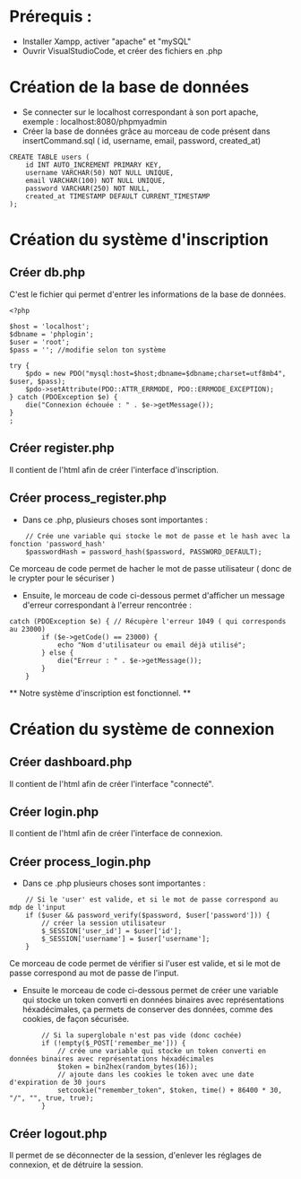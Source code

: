 # Prérequis :

- Installer Xampp, activer "apache" et "mySQL"
- Ouvrir VisualStudioCode, et créer des fichiers en .php

# Création de la base de données

- Se connecter sur le localhost correspondant à son port apache, exemple : localhost:8080/phpmyadmin
- Créer la base de données grâce au morceau de code présent dans insertCommand.sql ( id, username, email, password, created_at)

```
CREATE TABLE users (
    id INT AUTO_INCREMENT PRIMARY KEY,
    username VARCHAR(50) NOT NULL UNIQUE,
    email VARCHAR(100) NOT NULL UNIQUE,
    password VARCHAR(250) NOT NULL,
    created_at TIMESTAMP DEFAULT CURRENT_TIMESTAMP
);

```

# Création du système d'inscription

## Créer db.php

C'est le fichier qui permet d'entrer les informations de la base de données.

```
<?php

$host = 'localhost';
$dbname = 'phplogin';
$user = 'root';
$pass = ''; //modifie selon ton système

try {
    $pdo = new PDO("mysql:host=$host;dbname=$dbname;charset=utf8mb4", $user, $pass);
    $pdo->setAttribute(PDO::ATTR_ERRMODE, PDO::ERRMODE_EXCEPTION);
} catch (PDOException $e) {
    die("Connexion échouée : " . $e->getMessage());
}
;
```

## Créer register.php

Il contient de l'html afin de créer l'interface d'inscription.

## Créer process_register.php

- Dans ce .php, plusieurs choses sont importantes :

```
    // Crée une variable qui stocke le mot de passe et le hash avec la fonction 'password_hash'
    $passwordHash = password_hash($password, PASSWORD_DEFAULT);
```

Ce morceau de code permet de hacher le mot de passe utilisateur ( donc de le crypter pour le sécuriser )

- Ensuite, le morceau de code ci-dessous permet d'afficher un message d'erreur correspondant à l'erreur rencontrée :

```
catch (PDOException $e) { // Récupère l'erreur 1049 ( qui corresponds au 23000)
        if ($e->getCode() == 23000) {
            echo "Nom d'utilisateur ou email déjà utilisé";
        } else {
            die("Erreur : " . $e->getMessage());
        }
    }
```

** Notre système d'inscription est fonctionnel. **

# Création du système de connexion

## Créer dashboard.php

Il contient de l'html afin de créer l'interface "connecté".

## Créer login.php

Il contient de l'html afin de créer l'interface de connexion.

## Créer process_login.php

- Dans ce .php plusieurs choses sont importantes :

```
    // Si le 'user' est valide, et si le mot de passe correspond au mdp de l'input
    if ($user && password_verify($password, $user['password'])) {
        // créer la session utilisateur
        $_SESSION['user_id'] = $user['id'];
        $_SESSION['username'] = $user['username'];
    }
```

Ce morceau de code permet de vérifier si l'user est valide, et si le mot de passe correspond au mot de passe de l'input.

- Ensuite le morceau de code ci-dessous permet de créer une variable qui stocke un token converti en données binaires avec représentations héxadécimales, ça permets de conserver des données, comme des cookies, de façon sécurisée.

```
        // Si la superglobale n'est pas vide (donc cochée)
        if (!empty($_POST['remember_me'])) {
            // crée une variable qui stocke un token converti en données binaires avec représentations héxadécimales
            $token = bin2hex(random_bytes(16));
            // ajoute dans les cookies le token avec une date d'expiration de 30 jours
            setcookie("remember_token", $token, time() + 86400 * 30, "/", "", true, true);
        }
```

## Créer logout.php

Il permet de se déconnecter de la session, d'enlever les réglages de connexion, et de détruire la session.
